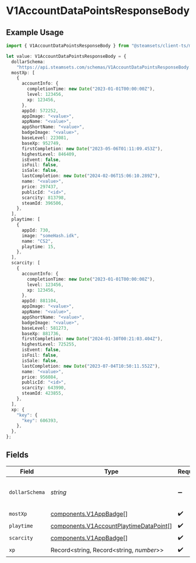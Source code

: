 # V1AccountDataPointsResponseBody

## Example Usage

```typescript
import { V1AccountDataPointsResponseBody } from "@steamsets/client-ts/models/components";

let value: V1AccountDataPointsResponseBody = {
  dollarSchema:
    "https://api.steamsets.com/schemas/V1AccountDataPointsResponseBody.json",
  mostXp: [
    {
      accountInfo: {
        completionTime: new Date("2023-01-01T00:00:00Z"),
        level: 123456,
        xp: 123456,
      },
      appId: 572252,
      appImage: "<value>",
      appName: "<value>",
      appShortName: "<value>",
      badgeImage: "<value>",
      baseLevel: 223081,
      baseXp: 952749,
      firstCompletion: new Date("2023-05-06T01:11:09.453Z"),
      highestLevel: 846409,
      isEvent: false,
      isFoil: false,
      isSale: false,
      lastCompletion: new Date("2024-02-06T15:06:10.289Z"),
      name: "<value>",
      price: 297437,
      publicId: "<id>",
      scarcity: 813798,
      steamId: 396506,
    },
  ],
  playtime: [
    {
      appId: 730,
      image: "someHash.idk",
      name: "CS2",
      playtime: 15,
    },
  ],
  scarcity: [
    {
      accountInfo: {
        completionTime: new Date("2023-01-01T00:00:00Z"),
        level: 123456,
        xp: 123456,
      },
      appId: 881104,
      appImage: "<value>",
      appName: "<value>",
      appShortName: "<value>",
      badgeImage: "<value>",
      baseLevel: 581273,
      baseXp: 881736,
      firstCompletion: new Date("2024-01-30T00:21:03.404Z"),
      highestLevel: 725255,
      isEvent: false,
      isFoil: false,
      isSale: false,
      lastCompletion: new Date("2023-07-04T10:50:11.552Z"),
      name: "<value>",
      price: 956084,
      publicId: "<id>",
      scarcity: 643990,
      steamId: 423855,
    },
  ],
  xp: {
    "key": {
      "key": 606393,
    },
  },
};
```

## Fields

| Field                                                                                            | Type                                                                                             | Required                                                                                         | Description                                                                                      | Example                                                                                          |
| ------------------------------------------------------------------------------------------------ | ------------------------------------------------------------------------------------------------ | ------------------------------------------------------------------------------------------------ | ------------------------------------------------------------------------------------------------ | ------------------------------------------------------------------------------------------------ |
| `dollarSchema`                                                                                   | *string*                                                                                         | :heavy_minus_sign:                                                                               | A URL to the JSON Schema for this object.                                                        | https://api.steamsets.com/schemas/V1AccountDataPointsResponseBody.json                           |
| `mostXp`                                                                                         | [components.V1AppBadge](../../models/components/v1appbadge.md)[]                                 | :heavy_check_mark:                                                                               | N/A                                                                                              |                                                                                                  |
| `playtime`                                                                                       | [components.V1AccountPlaytimeDataPoint](../../models/components/v1accountplaytimedatapoint.md)[] | :heavy_check_mark:                                                                               | N/A                                                                                              |                                                                                                  |
| `scarcity`                                                                                       | [components.V1AppBadge](../../models/components/v1appbadge.md)[]                                 | :heavy_check_mark:                                                                               | N/A                                                                                              |                                                                                                  |
| `xp`                                                                                             | Record<string, Record<string, *number*>>                                                         | :heavy_check_mark:                                                                               | N/A                                                                                              |                                                                                                  |